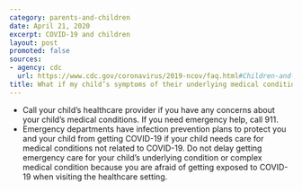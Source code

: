 ```yaml
---
category: parents-and-children
date: April 21, 2020
excerpt: COVID-19 and children
layout: post
promoted: false
sources:
- agency: cdc
  url: https://www.cdc.gov/coronavirus/2019-ncov/faq.html#Children-and-Youth-with-Special-Healthcare-Needs
title: What if my child’s symptoms of their underlying medical condition or complex, chronic medical condition get worse?
---
```


- Call your child’s healthcare provider if you have any concerns about your child’s medical conditions. If you need emergency help, call 911.
- Emergency departments have infection prevention plans to protect you and your child from getting COVID-19 if your child needs care for medical conditions not related to COVID-19. Do not delay getting emergency care for your child’s underlying condition or complex medical condition because you are afraid of getting exposed to COVID-19 when visiting the healthcare setting.